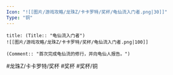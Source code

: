 ```yaml
---
Icon: "![[图片/游戏攻略/龙珠Z/卡卡罗特/奖杯/龟仙流入门者.png|30]]"
Type: "铜"
---
```

```ad-common-bronze-trophy
title: (Title:: "龟仙流入门者")
![[图片/游戏攻略/龙珠Z/卡卡罗特/奖杯/龟仙流入门者.png|100]]

(Comment:: "首次完成龟仙流的修行，并向龟仙人报告。")
```

#龙珠Z/卡卡罗特/奖杯 #奖杯 #奖杯/铜
